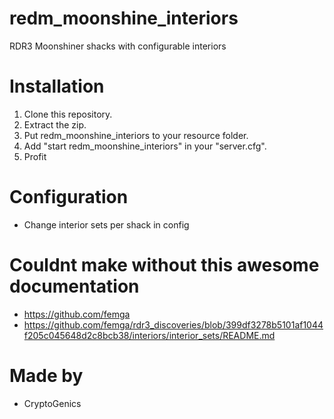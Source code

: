 # redm_moonshine_interiors
RDR3 Moonshiner shacks with configurable interiors

# Installation
1. Clone this repository.
2. Extract the zip.
3. Put redm_moonshine_interiors to your resource folder.
4. Add "start redm_moonshine_interiors" in your "server.cfg".
5. Profit

# Configuration
- Change interior sets per shack in config

# Couldnt make without this awesome documentation
- https://github.com/femga
- https://github.com/femga/rdr3_discoveries/blob/399df3278b5101af1044f205c045648d2c8bcb38/interiors/interior_sets/README.md

# Made by
- CryptoGenics
